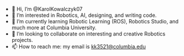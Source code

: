 - 👋 Hi, I’m @KarolKowalczyk07
- 👀 I’m interested in Robotics, AI, designing, and writing code.
- 🌱 I’m currently learning Robotic Learning (ROS), Robotics Studio, and much more at Columbia University.
- 💞️ I’m looking to collaborate on interesting and creative Robotics projects.
- 📫 How to reach me: my email is kk3521@columbia.edu

<!---
KarolKowalczyk07/KarolKowalczyk07 is a ✨ special ✨ repository because its `README.md` (this file) appears on your GitHub profile.
You can click the Preview link to take a look at your changes.
--->
